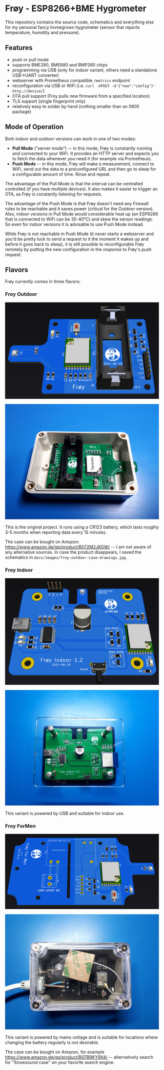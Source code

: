 # Frøy - ESP8266+BME Hygrometer

This repository contains the source code, schematics and everything else for my
personal fancy homegrown hygrometer (sensor that reports temperature, humidity and
pressure).

## Features

* push or pull mode
* supports BME280, BME680 and BMP280 chips
* programming via USB (only for indoor variant, others need a standalone USB->UART converter)
* webserver with Prometheus compatible `/metrics` endpoint
* reconfiguration via USB or WiFi (i.e. `curl -XPOST -d'{"new":"config"}' http://device/`)
* OTA pull support (Froy pulls new firmware from a specified location)
* TLS support (single fingerprint only)
* relatively easy to solder by hand (nothing smaller than an 0805 package)

## Mode of Operation

Both indoor and outdoor versions can work in one of two modes:

* **Pull Mode** ("server mode") -- in this mode, Frøy is constantly running and connected
  to your WiFi. It provides an HTTP server and expects you to fetch the data whenever
  you need it (for example via Prometheus).
* **Push Mode** -- in this mode, Frøy will make a measurement, connect to WiFi, send out the
  data to a preconfigured URL and then go to sleep for a configurable amount of time. Rinse
  and repeat.

The advantage of the Pull Mode is that the interval can be centralled controlled (if you have
multiple devices). It also makes it easier to trigger an OTA, as Frøy is constantly listening
for requests.

The advantage of the Push Mode is that Frøy doesn't need any Firewall rules to be reachable
and it saves power (critical for the Outdoor version). Also, indoor versions in Pull Mode would
considerable heat up (an ESP8266 that is connected to WiFi can be 35-40°C) and skew the sensor
readings. So even for indoor versions it is advisable to use Push Mode instead.

While Frøy is not reachable in Push Mode (it never starts a webserver and you'd be pretty luck
to send a request to it the moment it wakes up and before it goes back to sleep), it is still
possible to reconfigurable Frøy remotely by putting the new configuration in the _response_ to
Frøy's push request.

## Flavors

Frøy currently comes in three flavors:

### Froy Outdoor

![](https://raw.githubusercontent.com/xrstf/froy/master/docs/images/froy-outdoor-pcb.png)

![](https://raw.githubusercontent.com/xrstf/froy/master/docs/images/froy-outdoor-inside.jpg)

This is the original project. It runs using a CR123 battery, which lasts roughly 3-5
months when reporting data every 15 minutes.

The case can be bought on Amazon: https://www.amazon.de/gp/product/B072M2JKGW/ -- I am not
aware of any alternative sources. In case the product disappears, I saved the schematics
in `docs/images/froy-outdoor-case-drawings.jpg`.

### Froy Indoor

![](https://raw.githubusercontent.com/xrstf/froy/master/docs/images/froy-indoor-pcb.png)

![](https://raw.githubusercontent.com/xrstf/froy/master/docs/images/froy-indoor.jpg)

This variant is powered by USB and suitable for indoor use.

### Froy ForMen

![](https://raw.githubusercontent.com/xrstf/froy/master/docs/images/froy-formen-pcb.png)

![](https://raw.githubusercontent.com/xrstf/froy/master/docs/images/froy-formen-top.jpg)

This variant is powered by mains voltage and is suitable for locations where changing
the battery regularly is not desirable.

The case can be bought on Amazon, for example https://www.amazon.de/gp/product/B07B9KY9X4/ --
alternatively search for "Snowsound case" on your favorite search engine.
